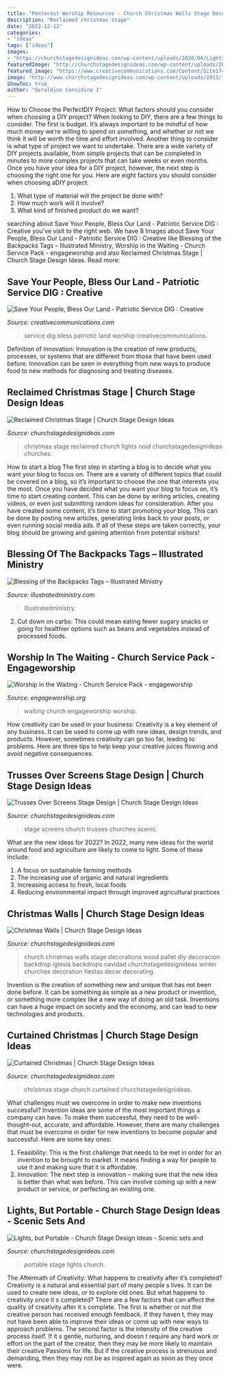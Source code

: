 ```yaml
---
title: "Pentecost Worship Resources - Church Christmas Walls Stage Decorations Wood Pallet Diy Decoracion Backdrop Iglesia Backdrops Navidad Churchstagedesignideas Winter Churches Decoration Fiestas Decor Decorating"
description: "Reclaimed christmas stage"
date: "2022-12-12"
categories:
- "ideas"
tags: ["ideas"]
images:
- "https://churchstagedesignideas.com/wp-content/uploads/2020/04/Lights-but-Portable-Stage-Design.jpg"
featuredImage: "http://churchstagedesignideas.com/wp-content/uploads/2014/12/Christmas-Walls.jpg"
featured_image: "https://www.creativecommunications.com/Content/Site174/ProductImages/BL3DD.jpg"
image: "http://www.churchstagedesignideas.com/wp-content/uploads/2013/10/Trusses-Over-Screens-Stage-Design.jpg"
ShowToc: true
author: "Geraldine Considine I"
---
```



How to Choose the PerfectDIY Project: What factors should you consider when choosing a DIY project?
When looking to DIY, there are a few things to consider. The first is budget. It’s always important to be mindful of how much money we’re willing to spend on something, and whether or not we think it will be worth the time and effort involved. Another thing to consider is what type of project we want to undertake. There are a wide variety of DIY projects available, from simple projects that can be completed in minutes to more complex projects that can take weeks or even months. Once you have your idea for a DIY project, however, the next step is choosing the right one for you. Here are eight factors you should consider when choosing aDIY project: 
1) What type of material will the project be done with?
2) How much work will it involve?
3) What kind of finished product do we want?

	

		
searching about Save Your People, Bless Our Land - Patriotic Service DIG : Creative you've visit to the right web. We have 8 Images about Save Your People, Bless Our Land - Patriotic Service DIG : Creative like Blessing of the Backpacks Tags – Illustrated Ministry, Worship in the Waiting - Church Service Pack - engageworship and also Reclaimed Christmas Stage | Church Stage Design Ideas. Read more:
		
    
## Save Your People, Bless Our Land - Patriotic Service DIG : Creative

<img loading=lazy src="https://www.creativecommunications.com/Content/Site174/ProductImages/BL3DD.jpg" onerror="this.onerror=null;this.src='https://tse4.mm.bing.net/th?id=OIP.xGaX3sWZ_82kpUxau7VargAAAA&amp;pid=15.1';" alt="Save Your People, Bless Our Land - Patriotic Service DIG : Creative">

_Source: creativecommunications.com_

>service dig bless patriotic land worship creativecommunications. 

	

Definition of innovation:
Innovation is the creation of new products, processes, or systems that are different from those that have been used before. Innovation can be seen in everything from new ways to produce food to new methods for diagnosing and treating diseases.

    
## Reclaimed Christmas Stage | Church Stage Design Ideas

<img loading=lazy src="https://churchstagedesignideas.com/wp-content/uploads/2013/08/noid-Reclaimed_01.jpg" onerror="this.onerror=null;this.src='https://tse2.mm.bing.net/th?id=OIP.7NzYQTYpruS7DOCSBShbfwHaE8&amp;pid=15.1';" alt="Reclaimed Christmas Stage | Church Stage Design Ideas">

_Source: churchstagedesignideas.com_

>christmas stage reclaimed church lights noid churchstagedesignideas churches. 

	

How to start a blog
The first step in starting a blog is to decide what you want your blog to focus on. There are a variety of different topics that could be covered on a blog, so it’s important to choose the one that interests you the most. Once you have decided what you want your blog to focus on, it’s time to start creating content. This can be done by writing articles, creating videos, or even just submitting random ideas for consideration. After you have created some content, it’s time to start promoting your blog. This can be done by posting new articles, generating links back to your posts, or even running social media ads. If all of these steps are taken correctly, your blog should be growing and gaining attention from potential visitors!

    
## Blessing Of The Backpacks Tags – Illustrated Ministry

<img loading=lazy src="https://www.illustratedministry.com/wp-content/uploads/2021/06/Blessing-of-the-Backpacks-6-2048x1707.jpg" onerror="this.onerror=null;this.src='https://tse3.mm.bing.net/th?id=OIP.-tLseZ7QUQ1d9ql1uJEc6AHaGL&amp;pid=15.1';" alt="Blessing of the Backpacks Tags – Illustrated Ministry">

_Source: illustratedministry.com_

>illustratedministry. 

	

2. Cut down on carbs: This could mean eating fewer sugary snacks or going for healthier options such as beans and vegetables instead of processed foods.

    
## Worship In The Waiting - Church Service Pack - Engageworship

<img loading=lazy src="http://engageworship.org/thumbnailer/final/Worship_in_the_WAITING_Background.jpg" onerror="this.onerror=null;this.src='https://tse4.mm.bing.net/th?id=OIP.4emco3mzLZHMU4qocmvOOAHaDM&amp;pid=15.1';" alt="Worship in the Waiting - Church Service Pack - engageworship">

_Source: engageworship.org_

>waiting church engageworship worship. 

	

How creativity can be used in your business:
Creativity is a key element of any business. It can be used to come up with new ideas, design trends, and products. However, sometimes creativity can go too far, leading to problems. Here are three tips to help keep your creative juices flowing and avoid negative consequences.

    
## Trusses Over Screens Stage Design | Church Stage Design Ideas

<img loading=lazy src="http://www.churchstagedesignideas.com/wp-content/uploads/2013/10/Trusses-Over-Screens-Stage-Design.jpg" onerror="this.onerror=null;this.src='https://tse3.mm.bing.net/th?id=OIP.Wsw6UzNi4hahA99_PX4wwAHaDm&amp;pid=15.1';" alt="Trusses Over Screens Stage Design | Church Stage Design Ideas">

_Source: churchstagedesignideas.com_

>stage screens church trusses churches scenic. 

	

What are the new ideas for 2022?
In 2022, many new ideas for the world around food and agriculture are likely to come to light. Some of these include: 
1. A focus on sustainable farming methods 
2. The increasing use of organic and natural ingredients 
3. Increasing access to fresh, local foods 
4. Reducing environmental impact through improved agricultural practices 

    
## Christmas Walls | Church Stage Design Ideas

<img loading=lazy src="http://churchstagedesignideas.com/wp-content/uploads/2014/12/Christmas-Walls.jpg" onerror="this.onerror=null;this.src='https://tse3.mm.bing.net/th?id=OIP.3DWHRy_ec5e4uiE_xQA0tgHaDn&amp;pid=15.1';" alt="Christmas Walls | Church Stage Design Ideas">

_Source: churchstagedesignideas.com_

>church christmas walls stage decorations wood pallet diy decoracion backdrop iglesia backdrops navidad churchstagedesignideas winter churches decoration fiestas decor decorating. 

	

Invention is the creation of something new and unique that has not been done before. It can be something as simple as a new product or invention, or something more complex like a new way of doing an old task. Inventions can have a huge impact on society and the economy, and can lead to new technologies and products.

    
## Curtained Christmas | Church Stage Design Ideas

<img loading=lazy src="http://www.churchstagedesignideas.com/wp-content/uploads/2016/12/Curtained-Christmas-Stage-Desing.jpg" onerror="this.onerror=null;this.src='https://tse4.mm.bing.net/th?id=OIP.BFWq_ZI9IZ1GU2zHPotLXgHaDT&amp;pid=15.1';" alt="Curtained Christmas | Church Stage Design Ideas">

_Source: churchstagedesignideas.com_

>christmas stage church curtained churchstagedesignideas. 

	

What challenges must we overcome in order to make new inventions successful?
Invention ideas are some of the most important things a company can have. To make them successful, they need to be well-thought-out, accurate, and affordable. However, there are many challenges that must be overcome in order for new inventions to become popular and successful. Here are some key ones:
1. Feasibility: This is the first challenge that needs to be met in order for an invention to be brought to market. It means finding a way for people to use it and making sure that it is affordable.
2. Innovation: The next step is innovation – making sure that the new idea is better than what was before. This can involve coming up with a new product or service, or perfecting an existing one. 
    
## Lights, But Portable - Church Stage Design Ideas - Scenic Sets And

<img loading=lazy src="https://churchstagedesignideas.com/wp-content/uploads/2020/04/Lights-but-Portable-Stage-Design.jpg" onerror="this.onerror=null;this.src='https://tse2.mm.bing.net/th?id=OIP.jQCIyf1J32wFTvq9_FEKvgHaD-&amp;pid=15.1';" alt="Lights, but Portable - Church Stage Design Ideas - Scenic sets and">

_Source: churchstagedesignideas.com_

>portable stage lights church. 

	

The Aftermath of Creativity: What happens to creativity after it’s completed?
Creativity is a natural and essential part of many people s lives. It can be used to create new ideas, or to explore old ones. But what happens to creativity once it s completed?
There are a few factors that can affect the quality of creativity after it s complete. The first is whether or not the creative person has received enough feedback. If they haven t, they may not have been able to improve their ideas or come up with new ways to approach problems. The second factor is the intensity of the creative process itself. If it s gentle, nurturing, and doesn t require any hard work or effort on the part of the creator, then they may be more likely to maintain their creative Passions for life. But if the creative process is strenuous and demanding, then they may not be as inspired again as soon as they once were.

